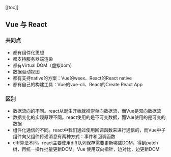 [[toc]]

## Vue 与 React

### 共同点

* 都有组件化思想
* 都支持服务器端渲染
* 都有Virtual DOM（虚拟dom）
* 数据驱动视图
* 都有支持native的方案：Vue的weex、React的React native
* 都有自己的构建工具：Vue的vue-cli、React的Create React App

### 区别

* 数据流向的不同。react从诞生开始就推崇单向数据流，而Vue是双向数据流
* 数据变化的实现原理不同。react使用的是不可变数据，而Vue使用的是可变的数据
* 组件化通信的不同。react中我们通过使用回调函数来进行通信的，而Vue中子组件向父组件传递消息有两种方式：事件和回调函数
* diff算法不同。react主要使用diff队列保存需要更新哪些DOM，得到patch树，再统一操作批量更新DOM。Vue 使用双向指针，边对比，边更新DOM

<!-- https://vue3js.cn/interview/vue/vue.html#%E4%BA%94%E3%80%81vue%E5%92%8Creact%E5%AF%B9%E6%AF%94 -->